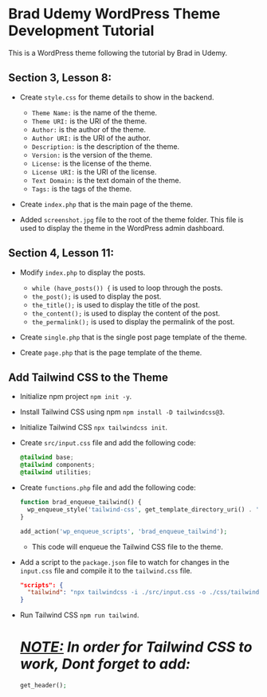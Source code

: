 # Brad Udemy WordPress Theme Development Tutorial

This is a WordPress theme following the tutorial by Brad in Udemy.

## Section 3, Lesson 8:
- Create ```style.css``` for theme details to show in the backend.
  - ```Theme Name:``` is the name of the theme.
  - ```Theme URI:``` is the URI of the theme.
  - ```Author:``` is the author of the theme.
  - ```Author URI:``` is the URI of the author.
  - ```Description:``` is the description of the theme.
  - ```Version:``` is the version of the theme.
  - ```License:``` is the license of the theme.
  - ```License URI:``` is the URI of the license.
  - ```Text Domain:``` is the text domain of the theme.
  - ```Tags:``` is the tags of the theme.

- Create ```index.php``` that is the main page of the theme.

- Added ```screenshot.jpg``` file to the root of the theme folder. This file is used to display the theme in the WordPress admin dashboard.

## Section 4, Lesson 11:
- Modify ```index.php``` to display the posts.
  - ```while (have_posts()) {``` is used to loop through the posts.
  - ```the_post();``` is used to display the post.
  - ```the_title();``` is used to display the title of the post.
  - ```the_content();``` is used to display the content of the post.
  - ```the_permalink();``` is used to display the permalink of the post.

- Create ```single.php``` that is the single post page template of the theme.

- Create ```page.php``` that is the page template of the theme.

## Add Tailwind CSS to the Theme
- Initialize npm project ```npm init -y```.

- Install Tailwind CSS using npm ```npm install -D tailwindcss@3```.

- Initialize Tailwind CSS ```npx tailwindcss init```.

- Create ```src/input.css``` file and add the following code:

    ```css 
    @tailwind base;
    @tailwind components;
    @tailwind utilities;
    ``` 

- Create ```functions.php``` file and add the following code:

    ```php
    function brad_enqueue_tailwind() {
      wp_enqueue_style('tailwind-css', get_template_directory_uri() . '/css/tailwind.css');
    }

    add_action('wp_enqueue_scripts', 'brad_enqueue_tailwind');
    ```
  - This code will enqueue the Tailwind CSS file to the theme.

- Add a script to the ```package.json``` file to watch for changes in the ```input.css``` file and compile it to the ```tailwind.css``` file.
  ```json
  "scripts": {
    "tailwind": "npx tailwindcss -i ./src/input.css -o ./css/tailwind.css --watch"
  }
  ```

- Run Tailwind CSS ```npm run tailwind```.
  
  <h1><i> 
    <u><b>NOTE:</b></u> In order for Tailwind CSS to work, Dont forget to add:
  </i></h1>

  ```php
  get_header();
  ```
